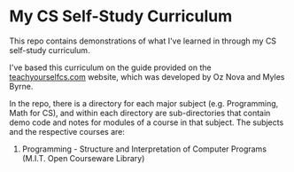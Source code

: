 # My CS Self-Study Curriculum

This repo contains demonstrations of what I've learned in through my CS self-study curriculum.

I've based this curriculum on the guide provided on the [teachyourselfcs.com](https://teachyourselfcs.com) website, which was developed by Oz Nova and Myles Byrne.

In the repo, there is a directory for each major subject (e.g. Programming, Math for CS), and within each directory are sub-directories that contain demo code and notes for modules of a course in that subject. The subjects and the respective courses are:

1. Programming - Structure and Interpretation of Computer Programs (M.I.T. Open Courseware Library)
